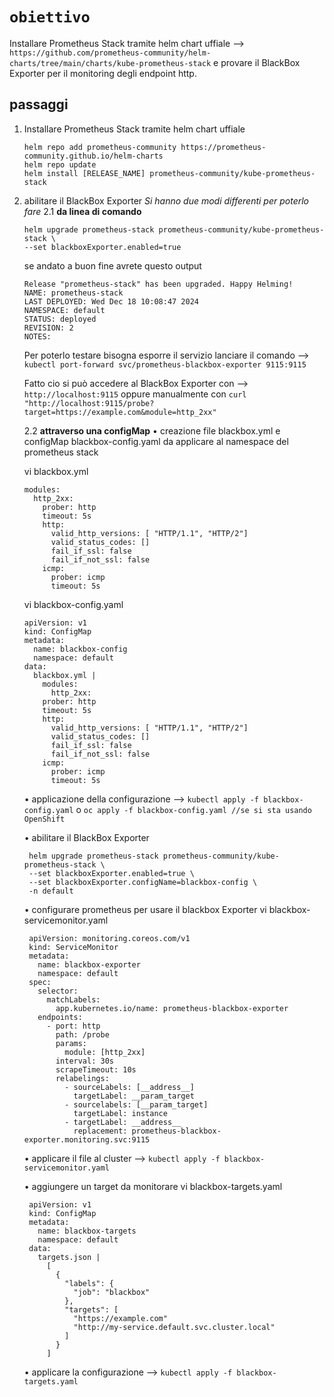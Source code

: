 # `obiettivo`
Installare Prometheus Stack tramite helm chart uffiale --> `https://github.com/prometheus-community/helm-charts/tree/main/charts/kube-prometheus-stack`
e provare il BlackBox Exporter per il monitoring degli endpoint http.
## passaggi 
1. Installare Prometheus Stack tramite helm chart uffiale

       helm repo add prometheus-community https://prometheus-community.github.io/helm-charts
       helm repo update
       helm install [RELEASE_NAME] prometheus-community/kube-prometheus-stack
2. abilitare il BlackBox Exporter
   *Si hanno due modi differenti per poterlo fare*
   2.1 **da linea di comando**

       helm upgrade prometheus-stack prometheus-community/kube-prometheus-stack \
       --set blackboxExporter.enabled=true
   se andato a buon fine avrete questo output

       Release "prometheus-stack" has been upgraded. Happy Helming!
       NAME: prometheus-stack
       LAST DEPLOYED: Wed Dec 18 10:08:47 2024
       NAMESPACE: default
       STATUS: deployed
       REVISION: 2
       NOTES:
   Per poterlo testare bisogna esporre il servizio lanciare il comando --> `kubectl port-forward svc/prometheus-blackbox-exporter 9115:9115`

   Fatto cio si può accedere al BlackBox Exporter con --> `http://localhost:9115` oppure manualmente con `curl "http://localhost:9115/probe?target=https://example.com&module=http_2xx"`
   
   2.2 **attraverso una configMap**
   • creazione file blackbox.yml e configMap blackbox-config.yaml da applicare al namespace del prometheus stack

      vi blackbox.yml

       modules:
         http_2xx:
           prober: http
           timeout: 5s
           http:
             valid_http_versions: [ "HTTP/1.1", "HTTP/2"]
             valid_status_codes: []
             fail_if_ssl: false
             fail_if_not_ssl: false
           icmp:
             prober: icmp
             timeout: 5s
      vi blackbox-config.yaml

       apiVersion: v1
       kind: ConfigMap
       metadata:
         name: blackbox-config
         namespace: default
       data:
         blackbox.yml |
           modules:
             http_2xx:
           prober: http
           timeout: 5s
           http:
             valid_http_versions: [ "HTTP/1.1", "HTTP/2"]
             valid_status_codes: []
             fail_if_ssl: false
             fail_if_not_ssl: false
           icmp:
             prober: icmp
             timeout: 5s
      • applicazione della configurazione --> `kubectl apply -f blackbox-config.yaml` o `oc apply -f blackbox-config.yaml //se si sta usando OpenShift`

      • abilitare il BlackBox Exporter

        helm upgrade prometheus-stack prometheus-community/kube-prometheus-stack \
        --set blackboxExporter.enabled=true \
        --set blackboxExporter.configName=blackbox-config \
        -n default

      • configurare prometheus per usare il blackbox Exporter
        vi blackbox-servicemonitor.yaml

        apiVersion: monitoring.coreos.com/v1
        kind: ServiceMonitor
        metadata:
          name: blackbox-exporter
          namespace: default
        spec:
          selector:
            matchLabels:
              app.kubernetes.io/name: prometheus-blackbox-exporter
          endpoints:
            - port: http
              path: /probe
              params:
                module: [http_2xx]
              interval: 30s
              scrapeTimeout: 10s
              relabelings:
                - sourceLabels: [__address__]
                  targetLabel: __param_target
                - sourcelabels: [__param_target]
                  targetLabel: instance
                - targetLabel: __address__
                  replacement: prometheus-blackbox-exporter.monitoring.svc:9115
     •  applicare il file al cluster --> `kubectl apply -f blackbox-servicemonitor.yaml`

     •  aggiungere un target da monitorare
        vi blackbox-targets.yaml

        apiVersion: v1
        kind: ConfigMap
        metadata:
          name: blackbox-targets
          namespace: default
        data:
          targets.json |
            [
              {
                "labels": {
                  "job": "blackbox"
                },
                "targets": [
                  "https://example.com"
                  "http://my-service.default.svc.cluster.local"
                ]
              }
            ]
      • applicare la configurazione --> `kubectl apply -f blackbox-targets.yaml`

           
   
       





